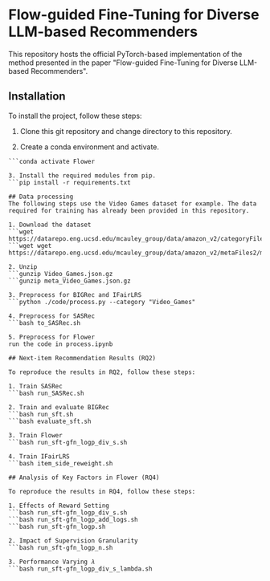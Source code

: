 # Flow-guided Fine-Tuning for Diverse LLM-based Recommenders

This repository hosts the official PyTorch-based implementation of the method presented in the paper "Flow-guided Fine-Tuning for Diverse LLM-based Recommenders".

## Installation

To install the project, follow these steps:

1. Clone this git repository and change directory to this repository.

2. Create a conda environment and activate.
```conda create --name Flower python=3.9 -y
```conda activate Flower

3. Install the required modules from pip.
```pip install -r requirements.txt

## Data processing
The following steps use the Video Games dataset for example. The data required for training has already been provided in this repository.

1. Download the dataset
```wget https://datarepo.eng.ucsd.edu/mcauley_group/data/amazon_v2/categoryFiles/Video_Games.json.gz
```wget wget https://datarepo.eng.ucsd.edu/mcauley_group/data/amazon_v2/metaFiles2/meta_Video_Games.json.gz

2. Unzip
```gunzip Video_Games.json.gz
```gunzip meta_Video_Games.json.gz

3. Preprocess for BIGRec and IFairLRS
```python ./code/process.py --category "Video_Games"

4. Preprocess for SASRec
```bash to_SASRec.sh

5. Preprocess for Flower
run the code in process.ipynb

## Next-item Recommendation Results (RQ2)

To reproduce the results in RQ2, follow these steps:

1. Train SASRec
```bash run_SASRec.sh

2. Train and evaluate BIGRec
```bash run_sft.sh
```bash evaluate_sft.sh

3. Train Flower
```bash run_sft-gfn_logp_div_s.sh

4. Train IFairLRS
```bash item_side_reweight.sh

## Analysis of Key Factors in Flower (RQ4)

To reproduce the results in RQ4, follow these steps:

1. Effects of Reward Setting
```bash run_sft-gfn_logp_div_s.sh
```bash run_sft-gfn_logp_add_logs.sh
```bash run_sft-gfn_logp.sh

2. Impact of Supervision Granularity
```bash run_sft-gfn_logp_n.sh

3. Performance Varying 𝜆
```bash run_sft-gfn_logp_div_s_lambda.sh
